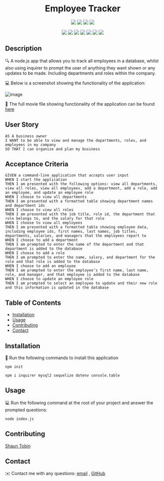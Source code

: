 <h1 align="center">Employee Tracker</h1>
   
  
<p align="center">
    <img src="https://img.shields.io/github/repo-size/tobin14-jpg/Employee-Tracker" />
    <img src="https://img.shields.io/github/languages/top/tobin14-jpg/Employee-Tracker"  />
    <img src="https://img.shields.io/github/issues/tobin14-jpg/Employee-Tracker" />
    <img src="https://img.shields.io/github/last-commit/tobin14-jpg/Employee-Tracker" >
</p>
  
<p align="center">
    <img src="https://img.shields.io/badge/Javascript-yellow" />
    <img src="https://img.shields.io/badge/VisualStudioCode-blue"  />
    <img src="https://img.shields.io/badge/-Node.js-green" />
    <img src="https://img.shields.io/badge/-Inquirer-red" >
    <img src="https://img.shields.io/badge/-Screencastify-lightgrey" />
    <img src="https://img.shields.io/badge/-MySQL-orange" />
    <img src="https://img.shields.io/badge/-sequelize-brightgreen" />

</p>
   
## Description
  
🔍 A node.js app that allows you to track all employees in a database, whilst also using inquirer to prompt the user of anything they want shown or any updates to be made. Including departments and roles within the company.
  
💻 Below is a screenshot showing the functionality of the application:
  
![image](https://user-images.githubusercontent.com/83910221/131329391-ea9eed33-04ec-4dfc-9435-691b26a6e2b2.png)

  
🎥 The full movie file showing functionality of the application can be found [here](https://drive.google.com/file/d/1ElgA3hl-JVqxRmRBiH2c_ELklWqv6rvc/view)
  
## User Story
  
```
AS A business owner
I WANT to be able to view and manage the departments, roles, and employees in my company
SO THAT I can organize and plan my business
```
  
## Acceptance Criteria
  
``` 
GIVEN a command-line application that accepts user input
WHEN I start the application
THEN I am presented with the following options: view all departments, view all roles, view all employees, add a department, add a role, add an employee, and update an employee role
WHEN I choose to view all departments
THEN I am presented with a formatted table showing department names and department ids
WHEN I choose to view all roles
THEN I am presented with the job title, role id, the department that role belongs to, and the salary for that role
WHEN I choose to view all employees
THEN I am presented with a formatted table showing employee data, including employee ids, first names, last names, job titles, departments, salaries, and managers that the employees report to
WHEN I choose to add a department
THEN I am prompted to enter the name of the department and that department is added to the database
WHEN I choose to add a role
THEN I am prompted to enter the name, salary, and department for the role and that role is added to the database
WHEN I choose to add an employee
THEN I am prompted to enter the employee’s first name, last name, role, and manager, and that employee is added to the database
WHEN I choose to update an employee role
THEN I am prompted to select an employee to update and their new role and this information is updated in the database 
```
  
## Table of Contents
- [Installation](#installation)
- [Usage](#usage)
- [Contributing](#contributing)
- [Contact](#contact)

## Installation
💾 Run the following commands to install this application
  
`npm init`
  
`npm i inquirer mysql2 sequelize dotenv console.table`
  
## Usage
💻 Run the following command at the root of your project and answer the prompted questions:
  
`node index.js` 

## Contributing
[Shaun Tobin](https://github.com/tobin14-jpg)

## Contact
✉️ Contact me with any questions: [email](mailto:shauntobin88@gmail.com) , [GitHub](https://github.com/tobin14-jpg)<br />

